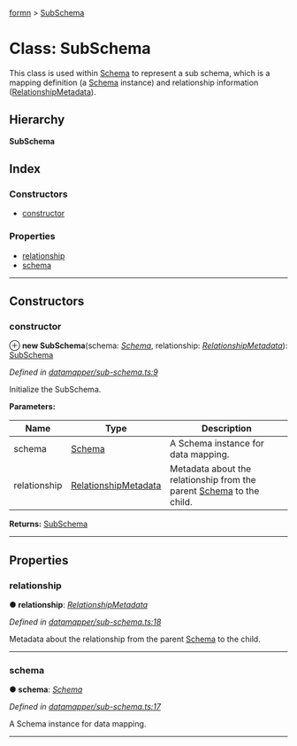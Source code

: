 [formn](../README.md) > [SubSchema](../classes/subschema.md)

# Class: SubSchema

This class is used within [Schema](schema.md) to represent a sub schema, which is a mapping definition (a [Schema](schema.md) instance) and relationship information ([RelationshipMetadata](relationshipmetadata.md)).

## Hierarchy

**SubSchema**

## Index

### Constructors

* [constructor](subschema.md#constructor)

### Properties

* [relationship](subschema.md#relationship)
* [schema](subschema.md#schema)

---

## Constructors

<a id="constructor"></a>

###  constructor

⊕ **new SubSchema**(schema: *[Schema](schema.md)*, relationship: *[RelationshipMetadata](relationshipmetadata.md)*): [SubSchema](subschema.md)

*Defined in [datamapper/sub-schema.ts:9](https://github.com/benbotto/formn/blob/f28037b/src/datamapper/sub-schema.ts#L9)*

Initialize the SubSchema.

**Parameters:**

| Name | Type | Description |
| ------ | ------ | ------ |
| schema | [Schema](schema.md) |  A Schema instance for data mapping. |
| relationship | [RelationshipMetadata](relationshipmetadata.md) |  Metadata about the relationship from the parent [Schema](schema.md) to the child. |

**Returns:** [SubSchema](subschema.md)

___

## Properties

<a id="relationship"></a>

###  relationship

**● relationship**: *[RelationshipMetadata](relationshipmetadata.md)*

*Defined in [datamapper/sub-schema.ts:18](https://github.com/benbotto/formn/blob/f28037b/src/datamapper/sub-schema.ts#L18)*

Metadata about the relationship from the parent [Schema](schema.md) to the child.

___
<a id="schema"></a>

###  schema

**● schema**: *[Schema](schema.md)*

*Defined in [datamapper/sub-schema.ts:17](https://github.com/benbotto/formn/blob/f28037b/src/datamapper/sub-schema.ts#L17)*

A Schema instance for data mapping.

___

